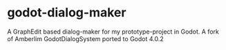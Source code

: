 # godot-dialog-maker
A GraphEdit based dialog-maker for my prototype-project in Godot. A fork of Amberlim GodotDialogSystem ported to Godot 4.0.2
